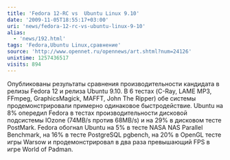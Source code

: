 ```yaml
---
title: 'Fedora 12-RC vs  Ubuntu Linux 9.10'
date: '2009-11-05T18:55:17+03:00'
uri: 'news/fedora-12-rc-vs-ubuntu-linux-9-10'
alias: 
  - 'news/192.html'
tags: 'Fedora,Ubuntu Linux,сравнение'
source: 'http://www.opennet.ru/opennews/art.shtml?num=24126'
unixtime: 1257436517
visits: 894
---
```

Опубликованы результаты сравнения производительности кандидата в релизы Fedora 12 и релиза Ubuntu 9.10. В 6 тестах (C-Ray, LAME MP3, FFmpeg, GraphicsMagick, MAFFT, John The Ripper) обе системы продемонстрировали примерно одинаковое быстродействие. Ubuntu на 8% опередил Fedora в тестах производительности дисковой подсистемы IOzone (74MB/s против 68MB/s) и на 29% в дисковом тесте PostMark. Fedora обогнал Ubuntu на 5% в тесте NASA NAS Parallel Benchmark, на 16% в тесте PostgreSQL pgbench, на 20% в OpenGL тесте игры Warsow и продемонстрировал в два раза превышающий FPS в игре World of Padman.
